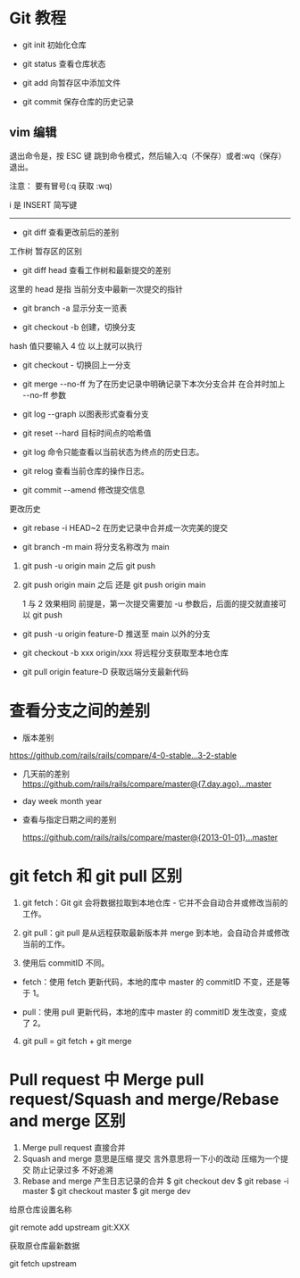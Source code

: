 # Git 教程

- git init 初始化仓库

- git status 查看仓库状态

- git add 向暂存区中添加文件

- git commit 保存仓库的历史记录

## vim 编辑

退出命令是，按 ESC 键 跳到命令模式，然后输入:q（不保存）或者:wq（保存） 退出。

注意： 要有冒号(:q 获取 :wq)

i 是 INSERT 简写键

---

- git diff 查看更改前后的差别

工作树 暂存区的区别

- git diff head 查看工作树和最新提交的差别

这里的 head 是指 当前分支中最新一次提交的指针

- git branch -a 显示分支一览表

- git checkout -b 创建，切换分支

hash 值只要输入 4 位 以上就可以执行

- git checkout - 切换回上一分支

- git merge --no-ff 为了在历史记录中明确记录下本次分支合并 在合并时加上 --no-ff 参数

- git log --graph 以图表形式查看分支

- git reset --hard 目标时间点的哈希值

- git log 命令只能查看以当前状态为终点的历史日志。
- git relog 查看当前仓库的操作日志。

- git commit --amend 修改提交信息

更改历史

- git rebase -i HEAD~2 在历史记录中合并成一次完美的提交

- git branch -m main 将分支名称改为 main

1.  git push -u origin main 之后 git push
2.  git push origin main 之后 还是 git push origin main

    1 与 2 效果相同
    前提是，第一次提交需要加 -u 参数后，后面的提交就直接可以 git push

- git push -u origin feature-D 推送至 main 以外的分支

- git checkout -b xxx origin/xxx 将远程分支获取至本地仓库

- git pull origin feature-D 获取远端分支最新代码

# 查看分支之间的差别

- 版本差别

https://github.com/rails/rails/compare/4-0-stable...3-2-stable

- 几天前的差别
  https://github.com/rails/rails/compare/master@{7.day.ago}...master

- day week month year

- 查看与指定日期之间的差别

  https://github.com/rails/rails/compare/master@{2013-01-01}...master

# git fetch 和 git pull 区别

1. git fetch：Git git 会将数据拉取到本地仓库 - 它并不会自动合并或修改当前的工作。

2. git pull：git pull 是从远程获取最新版本并 merge 到本地，会自动合并或修改当前的工作。

3. 使用后 commitID 不同。

- fetch：使用 fetch 更新代码，本地的库中 master 的 commitID 不变，还是等于 1。

- pull：使用 pull 更新代码，本地的库中 master 的 commitID 发生改变，变成了 2。

4. git pull = git fetch + git merge

# Pull request 中 Merge pull request/Squash and merge/Rebase and merge 区别

1.  Merge pull request 直接合并
2.  Squash and merge 意思是压缩 提交 言外意思将一下小的改动 压缩为一个提交 防止记录过多 不好追溯
3.  Rebase and merge 产生日志记录的合并
    $ git checkout dev
    $ git rebase -i master
    $ git checkout master
    $ git merge dev

<!-- git remote add upstream git:https://github.com/ituring/first-pr -->

给原仓库设置名称

git remote add upstream git:XXX

获取原仓库最新数据

git fetch upstream
